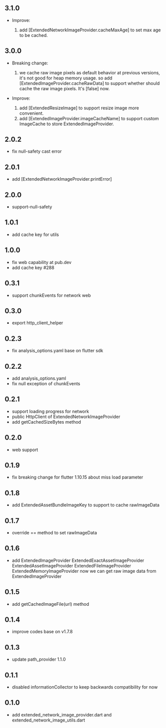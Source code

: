 ## 3.1.0

* Improve:

  1. add [ExtendedNetworkImageProvider.cacheMaxAge] to set max age to be cached.

## 3.0.0

* Breaking change:

  1. we cache raw image pixels as default behavior at previous versions, it's not good for heap memory usage. so add [ExtendedImageProvider.cacheRawData] to support whether should cache the raw image pixels. It's [false] now.

* Improve:

  1. add [ExtendedResizeImage] to support resize image more convenient.
  2. add [ExtendedImageProvider.imageCacheName] to support custom ImageCache to store ExtendedImageProvider.
## 2.0.2

* fix null-safety cast error
## 2.0.1

* add [ExtendedNetworkImageProvider.printError]

## 2.0.0

* support-null-safety
## 1.0.1

* add cache key for utils

## 1.0.0

* fix web capability at pub.dev
* add cache key #288

## 0.3.1

* support chunkEvents for network web
## 0.3.0

* export http_client_helper

## 0.2.3

* fix analysis_options.yaml base on flutter sdk

## 0.2.2

* add analysis_options.yaml
* fix null exception of chunkEvents

## 0.2.1

* support loading progress for network
* public HttpClient of ExtendedNetworkImageProvider
* add getCachedSizeBytes method

## 0.2.0

* web support

## 0.1.9

* fix breaking change for flutter 1.10.15 about miss load parameter

## 0.1.8

* add ExtendedAssetBundleImageKey to support to cache rawImageData

## 0.1.7

* override == method to set rawImageData

## 0.1.6

* add ExtendedImageProvider
      ExtendedExactAssetImageProvider
      ExtendedAssetImageProvider
      ExtendedFileImageProvider
      ExtendedMemoryImageProvider
  now we can get raw image data from ExtendedImageProvider

## 0.1.5

* add getCachedImageFile(url) method

## 0.1.4

* improve codes base on v1.7.8

## 0.1.3

* update path_provider 1.1.0

## 0.1.1

* disabled informationCollector to keep backwards compatibility for now

## 0.1.0

* add extended_network_image_provider.dart and extended_network_image_utils.dart
